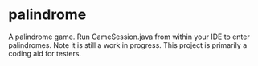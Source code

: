 # palindrome
A palindrome game. Run GameSession.java from within your IDE to enter palindromes. Note it is still a work in progress. This project is primarily a coding aid for testers.
